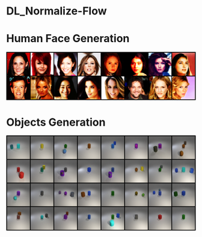 # DL_Normalize-Flow

# Human Face Generation
![Teaser](Human_Faces_Generation/image/2epoch60.png)

# Objects Generation
![Teaser](Objects_Generation/result/result_test.png)
